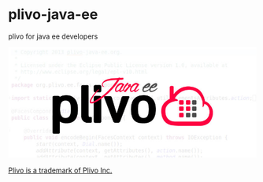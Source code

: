 plivo-java-ee
=============

plivo for java ee developers


<img src="docs/plivo_javaee_im.jpg">

<a href="http://www.plivo.com/">Plivo is a trademark of Plivo Inc.</a>
